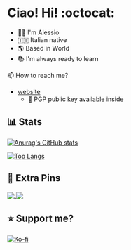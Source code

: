 # Ciao! Hi! :octocat:
- :man_technologist: I'm Alessio
- :it: Italian native
- :earth_americas: Based in World
- :books: I'm always ready to learn

:mailbox: How to reach me?
- [website](https://adurante.github.io/ "Alessio's Website")
	- :closed_lock_with_key: PGP public key available inside

## :bar_chart: Stats
[![Anurag's GitHub stats](https://github-readme-stats.vercel.app/api?username=ADurante&hide=stars,issues,contribs&count_private=true&include_all_commits=true&show_icons=true&theme=transparent&hide_border=true&rank_icon=github)](https://github.com/anuraghazra/github-readme-stats)

[![Top Langs](https://github-readme-stats.vercel.app/api/top-langs/?username=ADurante&theme=transparent&hide_border=true&layout=donut)](https://github.com/anuraghazra/github-readme-stats)

## :pushpin: Extra Pins
<a href="https://github.com/ADurante/itp-keylay">
  <img align="center" src="https://github-readme-stats.vercel.app/api/pin/?username=ADurante&repo=itp-keylay&show_owner=false" />
</a>
<a href="https://github.com/ADurante/MS83">
  <img align="center" src="https://github-readme-stats.vercel.app/api/pin/?username=ADurante&repo=MS83&show_owner=false" />
</a>

## :star: Support me?
[![Ko-fi](https://ko-fi.com/img/githubbutton_sm.svg "Alessio's Ko-fi for contributions")](https://ko-fi.com/adurante)
